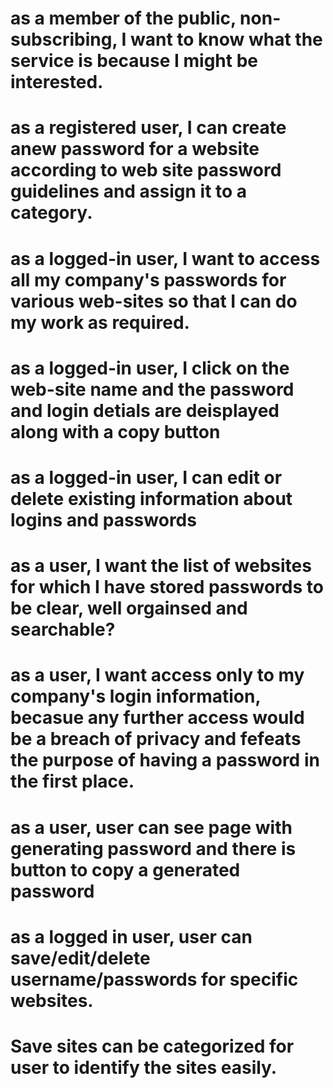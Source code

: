 # as a member of the public, non-subscribing, I want to know what the service is because I might be interested.

# as a registered user, I can create anew password for a website according to web site password guidelines and assign it to a category.

# as a logged-in user, I want to access all my company's passwords for various web-sites so that I can do my work as required.

# as a logged-in user, I click on the web-site name and the password and login detials are deisplayed along with a copy button

# as a logged-in user, I can edit or delete existing information about logins and passwords

# as a user, I want the list of websites for which I have stored passwords to be clear, well orgainsed and searchable?

# as a user, I want access only to my company's login information, becasue any further access would be a breach of privacy and fefeats the purpose of having a password in the first place.

# as a user, user can see page with generating password and there is button to copy a generated password 

# as a logged in user, user can save/edit/delete username/passwords for specific websites. 

# Save sites can be categorized for user to identify the sites easily.
